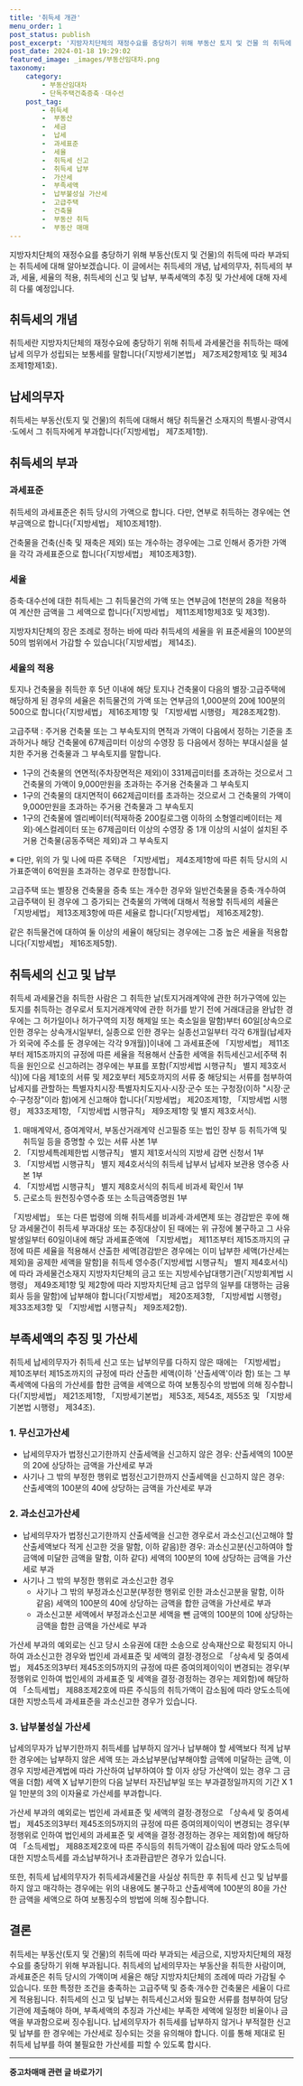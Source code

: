 ```yaml
---
title: '취득세 개관'
menu_order: 1
post_status: publish
post_excerpt: '지방자치단체의 재정수요를 충당하기 위해 부동산 토지 및 건물 의 취득에 따라 부과되는 취득세에 대해 알아보겠습니다. 이 글에서는 취득세의 개념, 납세의무자, 취득세의 부과, 세율, 세율의 적용, 취득세의 신고 및 납부, 부족세액의 추징 및 가산세에 대해 자세히 다룰 예정입니다.'
post_date: 2024-01-18 19:29:02
featured_image: _images/부동산임대차.png
taxonomy:
    category:
        - 부동산임대차
        - 단독주택건축증축ㆍ대수선
    post_tag:
        - 취득세
        -  부동산
        -  세금
        -  납세
        -  과세표준
        -  세율
        -  취득세 신고
        -  취득세 납부
        -  가산세
        -  부족세액
        -  납부불성실 가산세
        -  고급주택
        -  건축물
        -  부동산 취득
        -  부동산 매매
---
```



지방자치단체의 재정수요를 충당하기 위해 부동산(토지 및 건물)의 취득에 따라 부과되는 취득세에 대해 알아보겠습니다. 이 글에서는 취득세의 개념, 납세의무자, 취득세의 부과, 세율, 세율의 적용, 취득세의 신고 및 납부, 부족세액의 추징 및 가산세에 대해 자세히 다룰 예정입니다.

## 취득세의 개념

취득세란 지방자치단체의 재정수요에 충당하기 위해 취득세 과세물건을 취득하는 때에 납세 의무가 성립되는 보통세를 말합니다(「지방세기본법」 제7조제2항제1호 및 제34조제1항제1호).

## 납세의무자

취득세는 부동산(토지 및 건물)의 취득에 대해서 해당 취득물건 소재지의 특별시·광역시·도에서 그 취득자에게 부과합니다(「지방세법」 제7조제1항).

## 취득세의 부과

### 과세표준

취득세의 과세표준은 취득 당시의 가액으로 합니다. 다만, 연부로 취득하는 경우에는 연부금액으로 합니다(「지방세법」 제10조제1항).

건축물을 건축(신축 및 재축은 제외) 또는 개수하는 경우에는 그로 인해서 증가한 가액을 각각 과세표준으로 합니다(「지방세법」 제10조제3항).

### 세율

증축·대수선에 대한 취득세는 그 취득물건의 가액 또는 연부금에 1천분의 28을 적용하여 계산한 금액을 그 세액으로 합니다(「지방세법」 제11조제1항제3호 및 제3항).

지방자치단체의 장은 조례로 정하는 바에 따라 취득세의 세율을 위 표준세율의 100분의 50의 범위에서 가감할 수 있습니다(「지방세법」 제14조).

### 세율의 적용

토지나 건축물을 취득한 후 5년 이내에 해당 토지나 건축물이 다음의 별장·고급주택에 해당하게 된 경우의 세율은 취득물건의 가액 또는 연부금의 1,000분의 20에 100분의 500으로 합니다(「지방세법」 제16조제1항 및 「지방세법 시행령」 제28조제2항).

고급주택 : 주거용 건축물 또는 그 부속토지의 면적과 가액이 다음에서 정하는 기준을 초과하거나 해당 건축물에 67제곱미터 이상의 수영장 등 다음에서 정하는 부대시설을 설치한 주거용 건축물과 그 부속토지를 말합니다.

- 1구의 건축물의 연면적(주차장면적은 제외)이 331제곱미터를 초과하는 것으로서 그 건축물의 가액이 9,000만원을 초과하는 주거용 건축물과 그 부속토지
- 1구의 건축물의 대지면적이 662제곱미터를 초과하는 것으로서 그 건축물의 가액이 9,000만원을 초과하는 주거용 건축물과 그 부속토지
- 1구의 건축물에 엘리베이터(적재하중 200킬로그램 이하의 소형엘리베이터는 제외)·에스컬레이터 또는 67제곱미터 이상의 수영장 중 1개 이상의 시설이 설치된 주거용 건축물(공동주택은 제외)과 그 부속토지

※ 다만, 위의 가 및 나에 따른 주택은 「지방세법」 제4조제1항에 따른 취득 당시의 시가표준액이 6억원을 초과하는 경우로 한정합니다.

고급주택 또는 별장용 건축물을 증축 또는 개수한 경우와 일반건축물을 증축·개수하여 고급주택이 된 경우에 그 증가되는 건축물의 가액에 대해서 적용할 취득세의 세율은 「지방세법」 제13조제3항에 따른 세율로 합니다(「지방세법」 제16조제2항).

같은 취득물건에 대하여 둘 이상의 세율이 해당되는 경우에는 그중 높은 세율을 적용합니다(「지방세법」 제16조제5항).

## 취득세의 신고 및 납부

취득세 과세물건을 취득한 사람은 그 취득한 날(토지거래계약에 관한 허가구역에 있는 토지를 취득하는 경우로서 토지거래계약에 관한 허가를 받기 전에 거래대금을 완납한 경우에는 그 허가일이나 허가구역의 지정 해제일 또는 축소일을 말함)부터 60일[상속으로 인한 경우는 상속개시일부터, 실종으로 인한 경우는 실종선고일부터 각각 6개월(납세자가 외국에 주소를 둔 경우에는 각각 9개월)]이내에 그 과세표준에 「지방세법」 제11조부터 제15조까지의 규정에 따른 세율을 적용해서 산출한 세액을 취득세신고서[주택 취득을 원인으로 신고하려는 경우에는 부표를 포함(「지방세법 시행규칙」 별지 제3호서식)]에 다음 제1호의 서류 및 제2호부터 제5호까지의 서류 중 해당되는 서류를 첨부하여 납세지를 관할하는 특별자치시장·특별자치도지사·시장·군수 또는 구청장(이하 "시장·군수·구청장"이라 함)에게 신고해야 합니다(「지방세법」 제20조제1항, 「지방세법 시행령」 제33조제1항, 「지방세법 시행규칙」 제9조제1항 및 별지 제3호서식).

1. 매매계약서, 증여계약서, 부동산거래계약 신고필증 또는 법인 장부 등 취득가액 및 취득일 등을 증명할 수 있는 서류 사본 1부
2. 「지방세특례제한법 시행규칙」 별지 제1호서식의 지방세 감면 신청서 1부
3. 「지방세법 시행규칙」 별지 제4호서식의 취득세 납부서 납세자 보관용 영수증 사본 1부
4. 「지방세법 시행규칙」 별지 제8호서식의 취득세 비과세 확인서 1부
5. 근로소득 원천징수영수증 또는 소득금액증명원 1부

「지방세법」 또는 다른 법령에 의해 취득세를 비과세·과세면제 또는 경감받은 후에 해당 과세물건이 취득세 부과대상 또는 추징대상이 된 때에는 위 규정에 불구하고 그 사유발생일부터 60일이내에 해당 과세표준액에 「지방세법」 제11조부터 제15조까지의 규정에 따른 세율을 적용해서 산출한 세액[경감받은 경우에는 이미 납부한 세액(가산세는 제외)을 공제한 세액을 말함]을 취득세 영수증(「지방세법 시행규칙」 별지 제4호서식)에 따라 과세물건소재지 지방자치단체의 금고 또는 지방세수납대행기관(「지방회계법 시행령」 제49조제1항 및 제2항에 따라 지방자치단체 금고 업무의 일부를 대행하는 금융회사 등을 말함)에 납부해야 합니다(「지방세법」 제20조제3항, 「지방세법 시행령」 제33조제3항 및 「지방세법 시행규칙」 제9조제2항).

## 부족세액의 추징 및 가산세

취득세 납세의무자가 취득세 신고 또는 납부의무를 다하지 않은 때에는 「지방세법」 제10조부터 제15조까지의 규정에 따라 산출한 세액(이하 '산출세액'이라 함) 또는 그 부족세액에 다음의 가산세를 합한 금액을 세액으로 하여 보통징수의 방법에 의해 징수합니다(「지방세법」 제21조제1항, 「지방세기본법」 제53조, 제54조, 제55조 및 「지방세기본법 시행령」 제34조).

### 1. 무신고가산세

- 납세의무자가 법정신고기한까지 산출세액을 신고하지 않은 경우: 산출세액의 100분의 20에 상당하는 금액을 가산세로 부과
- 사기나 그 밖의 부정한 행위로 법정신고기한까지 산출세액을 신고하지 않은 경우: 산출세액의 100분의 40에 상당하는 금액을 가산세로 부과

### 2. 과소신고가산세

- 납세의무자가 법정신고기한까지 산출세액을 신고한 경우로서 과소신고(신고해야 할 산출세액보다 적게 신고한 것을 말함, 이하 같음)한 경우: 과소신고분(신고하여야 할 금액에 미달한 금액을 말함, 이하 같다) 세액의 100분의 10에 상당하는 금액을 가산세로 부과
- 사기나 그 밖의 부정한 행위로 과소신고한 경우
  - 사기나 그 밖의 부정과소신고분(부정한 행위로 인한 과소신고분을 말함, 이하 같음) 세액의 100분의 40에 상당하는 금액을 합한 금액을 가산세로 부과
  - 과소신고분 세액에서 부정과소신고분 세액을 뺀 금액의 100분의 10에 상당하는 금액을 합한 금액을 가산세로 부과

가산세 부과의 예외로는 신고 당시 소유권에 대한 소송으로 상속재산으로 확정되지 아니하여 과소신고한 경우와 법인세 과세표준 및 세액의 결정·경정으로 「상속세 및 증여세법」 제45조의3부터 제45조의5까지의 규정에 따른 증여의제이익이 변경되는 경우(부정행위로 인하여 법인세의 과세표준 및 세액을 결정·경정하는 경우는 제외함)에 해당하여 「소득세법」 제88조제2호에 따른 주식등의 취득가액이 감소됨에 따라 양도소득에 대한 지방소득세 과세표준을 과소신고한 경우가 있습니다.

### 3. 납부불성실 가산세

납세의무자가 납부기한까지 취득세를 납부하지 않거나 납부해야 할 세액보다 적게 납부한 경우에는 납부하지 않은 세액 또는 과소납부분(납부해야할 금액에 미달하는 금액, 이 경우 지방세관계법에 따라 가산하여 납부하여야 할 이자 상당 가산액이 있는 경우 그 금액을 더함) 세액 X 납부기한의 다음 날부터 자진납부일 또는 부과결정일까지의 기간 X 1일 1만분의 3의 이자율로 가산세를 부과합니다.

가산세 부과의 예외로는 법인세 과세표준 및 세액의 결정·경정으로 「상속세 및 증여세법」 제45조의3부터 제45조의5까지의 규정에 따른 증여의제이익이 변경되는 경우(부정행위로 인하여 법인세의 과세표준 및 세액을 결정·경정하는 경우는 제외함)에 해당하여 「소득세법」 제88조제2호에 따른 주식등의 취득가액이 감소됨에 따라 양도소득에 대한 지방소득세를 과소납부하거나 초과환급받은 경우가 있습니다.

또한, 취득세 납세의무자가 취득세과세물건을 사실상 취득한 후 취득세 신고 및 납부를 하지 않고 매각하는 경우에는 위의 내용에도 불구하고 산출세액에 100분의 80을 가산한 금액을 세액으로 하여 보통징수의 방법에 의해 징수합니다.

## 결론

취득세는 부동산(토지 및 건물)의 취득에 따라 부과되는 세금으로, 지방자치단체의 재정수요를 충당하기 위해 부과됩니다. 취득세의 납세의무자는 부동산을 취득한 사람이며, 과세표준은 취득 당시의 가액이며 세율은 해당 지방자치단체의 조례에 따라 가감될 수 있습니다. 또한 특정한 조건을 충족하는 고급주택 및 증축·개수한 건축물은 세율이 다르게 적용됩니다. 취득세의 신고 및 납부는 취득세신고서와 필요한 서류를 첨부하여 담당 기관에 제출해야 하며, 부족세액의 추징과 가산세는 부족한 세액에 일정한 비율이나 금액을 부과함으로써 징수됩니다. 납세의무자가 취득세를 납부하지 않거나 부적절한 신고 및 납부를 한 경우에는 가산세로 징수되는 것을 유의해야 합니다. 이를 통해 제대로 된 취득세 납부를 하여 불필요한 가산세를 피할 수 있도록 합시다.






 


                        
<!-- wp:separator -->
<hr class="wp-block-separator has-alpha-channel-opacity"/>
<!-- /wp:separator -->

<!-- wp:group {"backgroundColor":"base","layout":{"type":"constrained"}} -->
<div class="wp-block-group has-base-background-color has-background"><!-- wp:paragraph {"align":"center","fontSize":"medium"} -->
<p class="has-text-align-center has-large-font-size"><strong>중고차매매 관련 글 바로가기</strong></p>
<!-- /wp:paragraph -->


<!-- wp:latest-posts
{"categories":[{"id":1891,"count":19,"description":"","link":"https://uknowlaw.com/category/%ec%a4%91%ea%b3%a0%ec%b0%a8%eb%a7%a4%eb%a7%a4/","name":"중고차매매","slug":"중고차매매","taxonomy":"category","parent":0,"meta":[],"_links":{"self":[{"href":"https://uknowlaw.com/wp-json/wp/v2/categories/1891"}],"collection":[{"href":"https://uknowlaw.com/wp-json/wp/v2/categories"}],"about":[{"href":"https://uknowlaw.com/wp-json/wp/v2/taxonomies/category"}],"wp:post_type":[{"href":"https://uknowlaw.com/wp-json/wp/v2/posts?categories=1891"}],"curies":[{"name":"wp","href":"https://api.w.org/{rel}","templated":true}]}}],"postsToShow":100,"excerptLength":28,"postLayout":"grid","columns":2,"featuredImageAlign":"left","featuredImageSizeSlug":"large","fontSize":"small"} /--></div>
<!-- /wp:group -->